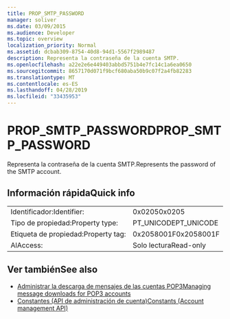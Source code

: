 ```yaml
---
title: PROP_SMTP_PASSWORD
manager: soliver
ms.date: 03/09/2015
ms.audience: Developer
ms.topic: overview
localization_priority: Normal
ms.assetid: dcbab309-8754-40d8-94d1-5567f2989487
description: Representa la contraseña de la cuenta SMTP.
ms.openlocfilehash: a22e2e6e449403abbd5751b4e7fc14c1a6ea0650
ms.sourcegitcommit: 8657170d071f9bcf680aba50b9c07f2a4fb82283
ms.translationtype: MT
ms.contentlocale: es-ES
ms.lasthandoff: 04/28/2019
ms.locfileid: "33435953"
---
```

# <a name="propsmtppassword"></a><span data-ttu-id="c6ff4-103">PROP_SMTP_PASSWORD</span><span class="sxs-lookup"><span data-stu-id="c6ff4-103">PROP_SMTP_PASSWORD</span></span>

<span data-ttu-id="c6ff4-104">Representa la contraseña de la cuenta SMTP.</span><span class="sxs-lookup"><span data-stu-id="c6ff4-104">Represents the password of the SMTP account.</span></span>
  
## <a name="quick-info"></a><span data-ttu-id="c6ff4-105">Información rápida</span><span class="sxs-lookup"><span data-stu-id="c6ff4-105">Quick info</span></span>

|||
|:-----|:-----|
|<span data-ttu-id="c6ff4-106">Identificador:</span><span class="sxs-lookup"><span data-stu-id="c6ff4-106">Identifier:</span></span>  <br/> |<span data-ttu-id="c6ff4-107">0x0205</span><span class="sxs-lookup"><span data-stu-id="c6ff4-107">0x0205</span></span>  <br/> |
|<span data-ttu-id="c6ff4-108">Tipo de propiedad:</span><span class="sxs-lookup"><span data-stu-id="c6ff4-108">Property type:</span></span>  <br/> |<span data-ttu-id="c6ff4-109">PT_UNICODE</span><span class="sxs-lookup"><span data-stu-id="c6ff4-109">PT_UNICODE</span></span>|<span data-ttu-id="c6ff4-110">SECURE_FLAG</span><span class="sxs-lookup"><span data-stu-id="c6ff4-110">SECURE_FLAG</span></span>  <br/> |
|<span data-ttu-id="c6ff4-111">Etiqueta de propiedad:</span><span class="sxs-lookup"><span data-stu-id="c6ff4-111">Property tag:</span></span>  <br/> |<span data-ttu-id="c6ff4-112">0x2058001F</span><span class="sxs-lookup"><span data-stu-id="c6ff4-112">0x2058001F</span></span>  <br/> |
|<span data-ttu-id="c6ff4-113">Al</span><span class="sxs-lookup"><span data-stu-id="c6ff4-113">Access:</span></span>  <br/> |<span data-ttu-id="c6ff4-114">Solo lectura</span><span class="sxs-lookup"><span data-stu-id="c6ff4-114">Read-only</span></span>  <br/> |
   
## <a name="see-also"></a><span data-ttu-id="c6ff4-115">Ver también</span><span class="sxs-lookup"><span data-stu-id="c6ff4-115">See also</span></span>

- [<span data-ttu-id="c6ff4-116">Administrar la descarga de mensajes de las cuentas POP3</span><span class="sxs-lookup"><span data-stu-id="c6ff4-116">Managing message downloads for POP3 accounts</span></span>](managing-message-downloads-for-pop3-accounts.md) 
- [<span data-ttu-id="c6ff4-117">Constantes (API de administración de cuenta)</span><span class="sxs-lookup"><span data-stu-id="c6ff4-117">Constants (Account management API)</span></span>](constants-account-management-api.md)


